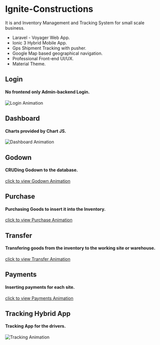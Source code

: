 # Ignite-Constructions

It is and Inventory Management and Tracking System for small scale business.

- Laravel - Voyager Web App.
- Ionic 3 Hybrid Mobile App.
- Gps Shipment Tracking with pusher.
- Google Map based geographical navigation.
- Professional Front-end UI/UX.
- Material Theme.

## Login 
#### No frontend only Admin-backend Login.

![Login Animation](https://github.com/SouravDas25/Ignite-Constructions/blob/master/gifs/login.gif)



## Dashboard 
#### Charts provided by Chart JS.

![Dashboard Animation](https://github.com/SouravDas25/Ignite-Constructions/blob/master/gifs/dashboard.gif)



## Godown 
#### CRUDing Godown to the database.
[click to view Godown Animation](https://github.com/SouravDas25/Ignite-Constructions/blob/master/gifs/godown.gif)




## Purchase 
#### Purchasing Goods to insert it into the Inventory.
[click to view Purchase Animation](https://github.com/SouravDas25/Ignite-Constructions/blob/master/gifs/purchase.gif)



## Transfer 
#### Transfering goods from the inventory to the working site or warehouse.
[click to view Transfer Animation](https://github.com/SouravDas25/Ignite-Constructions/blob/master/gifs/Viewing-Site-Transfers.gif)



## Payments 
#### Inserting payments for each site.
[click to view Payments Animation](https://github.com/SouravDas25/Ignite-Constructions/blob/master/gifs/purchase.gif)


## Tracking Hybrid App  
#### Tracking App for the drivers.
![Tracking Animation](https://github.com/SouravDas25/Ignite-Constructions/blob/master/gifs/Ionic-App.gif)


